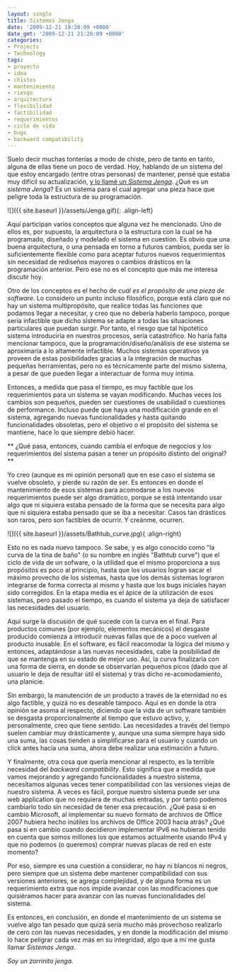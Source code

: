 ```yaml
---
layout: single
title: Sistemas Jenga
date: '2009-12-21 19:20:09 +0000'
date_gmt: '2009-12-21 21:20:09 +0000'
categories:
- Projects
- Technology
tags:
- proyecto
- idea
- chistes
- mantenimiento
- riesgo
- arquitectura
- flexibilidad
- factibilidad
- requerimientos
- ciclo de vida
- bugs
- backward compatibility
---
```


Suelo decir muchas tonterías a modo de chiste, pero de tanto en tanto, alguna de ellas tiene un poco de verdad. Hoy, hablando de un sistema del que estoy encargado (entre otras personas) de mantener, pensé que estaba muy difícil su actualización, [y lo llamé un ](http://twitter.com/AlphaTwi/status/6895562175)_[Sistema Jenga](http://twitter.com/AlphaTwi/status/6895562175)_.  ¿Qué es un _sistema Jenga_? Es un sistema para el cual agregar una pieza hace que peligre toda la estructura de su programación.

![]({{ site.baseurl }}/assets/Jenga.gif){: .align-left}

Aquí participan varios conceptos que alguna vez he mencionado. Uno de ellos es, por supuesto, la arquitectura o la estructura con la cual se ha programado, diseñado y modelado el sistema en cuestión. Es obvio que una buena arquitectura, o una pensada en torno a futuros cambios, pueda ser lo suficientemente flexible como para aceptar futuros nuevos requerimientos sin necesidad de rediseños mayores o cambios drásticos en la programación anterior. Pero ese no es el concepto que más me interesa discutir hoy.

Otro de los conceptos es el hecho de _cuál es el propósito de una pieza de software_. Lo considero un punto incluso filosófico, porque está claro que no hay un sistema multipropósito, que realice todas las funciones que podamos llegar a necesitar, y creo que no debería haberlo tampoco, porque sería infactible que dicho sistema se adapte a todas las situaciones particulares que puedan surgir. Por tanto, el riesgo que tal hipotético sistema introduciría en nuestros procesos, sería catastrófico. No haría falta mencionar tampoco, que la programación/diseño/análisis de ese sistema se aproximaría a lo altamente infactible. Muchos sistemas operativos ya proveen de estas posibilidades gracias a la integración de muchas pequeñas herramientas, pero no es técnicamente parte del mismo sistema, a pesar de que pueden llegar a interactuar de forma muy íntima.

Entonces, a medida que pasa el tiempo, es muy factible que los requerimientos para un sistema se vayan modificando. Muchas veces los cambios son pequeños, pueden ser cuestiones de usabilidad o cuestiones de performance. Incluso puede que haya una modificación grande en el sistema, agregando nuevas funcionalidades y hasta quitando funcionalidades obsoletas, pero el objetivo o el propósito del sistema se mantiene, hace lo que siempre debió hacer.

** ¿Qué pasa, entonces, cuando cambia el enfoque de negocios y los requerimientos del sistema pasan a tener un propósito distinto del original?**

Yo creo (aunque es mi opinión personal) que en ese caso el sistema se vuelve obsoleto, y pierde su razón de ser. Es entonces en donde el mantenimiento de esos sistemas para acomodarse a los nuevos requerimientos puede ser algo dramático, porque se está intentando usar algo que ni siquiera estaba pensado de la forma que se necesita para algo que ni siquiera estaba pensado que se iba a necesitar. Casos tan drásticos son raros, pero son factibles de ocurrir. Y creánme, ocurren.

![]({{ site.baseurl }}/assets/Bathtub_curve.jpg){ :align-right}


Esto no es nada nuevo tampoco. Se sabe, y es algo conocido como "la curva de la tina de baño" (o su nombre en inglés "Bathtub curve") que el ciclo de vida de un sofware, o la utilidad que el mismo proporciona a sus propósitos es poco al principio, hasta que los usuarios logran sacar el máximo provecho de los sistemas, hasta que los demás sistemas lograron integrarse de forma correcta al mismo y hasta que los bugs iniciales hayan sido corregidos. En la etapa media es el ápice de la utilización de esos sistemas, pero pasado el tiempo, es cuando el sistema ya deja de satisfacer las necesidades del usuario.

Aquí surge la discusión de qué sucede con la curva en el final. Para productos comunes (por ejemplo, elementos mecánicos) el desgaste producido comienza a introducir nuevas fallas que de a poco vuelven al producto inusable. En el software, es fácil reacomodar la lógica del mismo y entonces, adaptándose a las nuevas necesidades, cabe la posibilidad de que se mantenga en su estado de mejor uso. Así, la curva finalizaría con una forma de sierra, en donde se observarían pequeños picos (dado que al usuario le deja de resultar útil el sistema) y tras dicho re-acomodamiento, una planicie.

Sin embargo, la manutención de un producto a través de la eternidad no es algo factible, y quizá no es deseable tampoco. Aquí es en donde la otra opinión se asoma al respecto, diciendo que la vida de un software también se desgasta proporcionalmente al tiempo que estuvo activo, y, personalmente, creo que tiene sentido.  Las necesidades a través del tiempo suelen cambiar muy drásticamente y, aunque una suma siempre haya sido una suma, las cosas tienden a simplificarse para el usuario y cuando un click antes hacía una suma, ahora debe realizar una estimación a futuro.

Y finalmente, otra cosa que quería mencionar al respecto, es la terrible necesidad del _backward compatibility_. Esto significa que a medida que vamos mejorando y agregando funcionalidades a nuestro sistema, necesitamos algunas veces tener compatibilidad con las versiones viejas de nuestro sistema. A veces es fácil, porque nuestro sistema puede ser una web application que no requiera de muchas entradas, y por tanto podemos cambiarlo todo sin necesidad de tener esa precaución.  ¿Qué pasa si en cambio Microsoft, al implementar su nuevo formato de archivos de Office 2007 hubiera hecho inútiles los archivos de Office 2003 hacia atrás?  ¿Qué pasa si en cambio cuando decidieron implementar IPv6 no hubieran tenido en cuenta que somos millones los que estamos actualmente usando IPv4 y que no podemos (o queremos) comprar nuevas placas de red en este momento?

Por eso, siempre es una cuestión a considerar, no hay ni blancos ni negros, pero siempre que un sistema debe mantener compatibilidad con sus versiones anteriores, se agrega complejidad, y de alguna forma es un requerimiento extra que nos impide avanzar con las modificaciones que quisiéramos hacer para avanzar con las nuevas funcionalidades del sistema.

Es entonces, en conclusión, en donde el mantenimiento de un sistema se vuelve algo tan pesado que quizá sería mucho más provechoso realizarlo de cero con las nuevas necesidades, y en donde la modificación del mismo lo hace peligrar cada vez más en su integridad, algo que a mí me gusta llamar _Sistemas Jenga_.

_Soy un zorrinito jenga._
